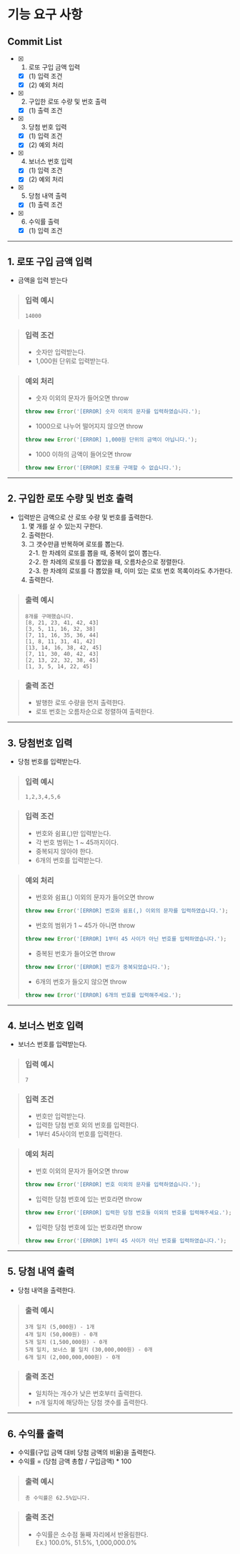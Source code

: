 # **기능 요구 사항**

## Commit List

-   [x] 1. 로또 구입 금액 입력
    -   [x] (1) 입력 조건
    -   [x] (2) 예외 처리
-   [x] 2. 구입한 로또 수량 및 번호 출력
    -   [x] (1) 출력 조건
-   [x] 3. 당첨 번호 입력
    -   [x] (1) 입력 조건
    -   [x] (2) 예외 처리
-   [x] 4. 보너스 번호 입력
    -   [x] (1) 입력 조건
    -   [x] (2) 예외 처리
-   [x] 5. 당첨 내역 출력
    -   [x] (1) 출력 조건
-   [x] 6. 수익률 출력
    -   [x] (1) 입력 조건

---

## **1. 로또 구입 금액 입력**

-   금액을 입력 받는다

> ### **입력 예시**
>
> ```
> 14000
> ```

> ### **입력 조건**
>
> -   숫자만 입력받는다.
> -   1,000원 단위로 입력받는다.

> ### **예외 처리**
>
> -   숫자 이외의 문자가 들어오면 throw
>
> ```javascript
> throw new Error('[ERROR] 숫자 이외의 문자를 입력하였습니다.');
> ```
>
> -   1000으로 나누어 떨어지지 않으면 throw
>
> ```javascript
> throw new Error('[ERROR] 1,000원 단위의 금액이 아닙니다.');
> ```
>
> -   1000 이하의 금액이 들어오면 throw
>
> ```javascript
> throw new Error('[ERROR] 로또를 구매할 수 없습니다.');
> ```

---

## **2. 구입한 로또 수량 및 번호 출력**

-   입력받은 금액으로 산 로또 수량 및 번호를 출력한다.
    1. 몇 개를 살 수 있는지 구한다.
    2. 출력한다.
    3. 그 갯수만큼 반복하며 로또를 뽑는다.  
       2-1. 한 차례의 로또를 뽑을 때, 중복이 없이 뽑는다.  
       2-2. 한 차례의 로또를 다 뽑았을 때, 오름차순으로 정렬한다.  
       2-3. 한 차례의 로또를 다 뽑았을 때, 이미 있는 로또 번호 목록이라도 추가한다.
    4. 출력한다.

> ### **출력 예시**
>
> ```
> 8개를 구매했습니다.
> [8, 21, 23, 41, 42, 43]
> [3, 5, 11, 16, 32, 38]
> [7, 11, 16, 35, 36, 44]
> [1, 8, 11, 31, 41, 42]
> [13, 14, 16, 38, 42, 45]
> [7, 11, 30, 40, 42, 43]
> [2, 13, 22, 32, 38, 45]
> [1, 3, 5, 14, 22, 45]
> ```

> ### **출력 조건**
>
> -   발행한 로또 수량을 먼저 출력한다.
> -   로또 번호는 오름차순으로 정렬하여 출력한다.

---

## **3. 당첨번호 입력**

-   당첨 번호를 입력받는다.

> ### **입력 예시**
>
> ```
> 1,2,3,4,5,6
> ```

> ### **입력 조건**
>
> -   번호와 쉼표(,)만 입력받는다.
> -   각 번호 범위는 1 ~ 45까지이다.
> -   중복되지 않아야 한다.
> -   6개의 번호를 입력받는다.

> ### **예외 처리**
>
> -   번호와 쉼표(,) 이외의 문자가 들어오면 throw
>
> ```javascript
> throw new Error('[ERROR] 번호와 쉼표(,) 이외의 문자를 입력하였습니다.');
> ```
>
> -   번호의 범위가 1 ~ 45가 아니면 throw
>
> ```javascript
> throw new Error('[ERROR] 1부터 45 사이가 아닌 번호를 입력하였습니다.');
> ```
>
> -   중복된 번호가 들어오면 throw
>
> ```javascript
> throw new Error('[ERROR] 번호가 중복되었습니다.');
> ```
>
> -   6개의 번호가 들오지 않으면 throw
>
> ```javascript
> throw new Error('[ERROR] 6개의 번호를 입력해주세요.');
> ```

---

## **4. 보너스 번호 입력**

-   보너스 번호를 입력받는다.

> ### **입력 예시**
>
> ```
> 7
> ```

> ### **입력 조건**
>
> -   번호만 입력받는다.
> -   입력한 당첨 번호 외의 번호를 입력한다.
> -   1부터 45사이의 번호를 입력한다.

> ### **예외 처리**
>
> -   번호 이외의 문자가 들어오면 throw
>
> ```javascript
> throw new Error('[ERROR] 번호 이외의 문자를 입력하였습니다.');
> ```
>
> -   입력한 당첨 번호에 있는 번호라면 throw
>
> ```javascript
> throw new Error('[ERROR] 입력한 당첨 번호들 이외의 번호를 입력해주세요.');
> ```
>
> -   입력한 당첨 번호에 있는 번호라면 throw
>
> ```javascript
> throw new Error('[ERROR] 1부터 45 사이가 아닌 번호를 입력하였습니다.');
> ```

---

## **5. 당첨 내역 출력**

-   당첨 내역을 출력한다.

> ### **출력 예시**
>
> ```
> 3개 일치 (5,000원) - 1개
> 4개 일치 (50,000원) - 0개
> 5개 일치 (1,500,000원) - 0개
> 5개 일치, 보너스 볼 일치 (30,000,000원) - 0개
> 6개 일치 (2,000,000,000원) - 0개
> ```

> ### **출력 조건**
>
> -   일치하는 개수가 낮은 번호부터 출력한다.
> -   n개 일치에 해당하는 당첨 갯수를 출력한다.

---

## **6. 수익률 출력**

-   수익률(구입 금액 대비 당첨 금액의 비율)을 출력한다.
-   수익률 = (당첨 금액 총합 / 구입금액) \* 100

> ### **출력 예시**
>
> ```
> 총 수익률은 62.5%입니다.
> ```

> ### **출력 조건**
>
> -   수익률은 소수점 둘째 자리에서 반올림한다.  
>     Ex.) 100.0%, 51.5%, 1,000,000.0%
